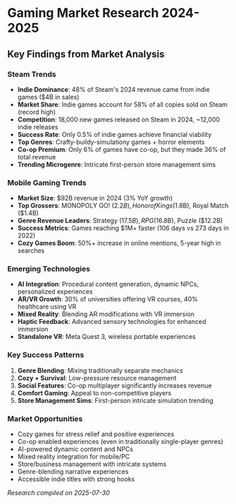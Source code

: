 # Gaming Market Research 2024-2025

## Key Findings from Market Analysis

### Steam Trends
- **Indie Dominance**: 48% of Steam's 2024 revenue came from indie games ($4B in sales)
- **Market Share**: Indie games account for 58% of all copies sold on Steam (record high)
- **Competition**: 18,000 new games released on Steam in 2024, ~12,000 indie releases
- **Success Rate**: Only 0.5% of indie games achieve financial viability
- **Top Genres**: Crafty-buildy-simulationy games + horror elements
- **Co-op Premium**: Only 6% of games have co-op, but they made 36% of total revenue
- **Trending Microgenre**: Intricate first-person store management sims

### Mobile Gaming Trends
- **Market Size**: $92B revenue in 2024 (3% YoY growth)
- **Top Grossers**: MONOPOLY GO! ($2.2B), Honor of Kings ($1.8B), Royal Match ($1.4B)
- **Genre Revenue Leaders**: Strategy ($17.5B), RPG ($16.8B), Puzzle ($12.2B)
- **Success Metrics**: Games reaching $1M+ faster (106 days vs 273 days in 2022)
- **Cozy Games Boom**: 50%+ increase in online mentions, 5-year high in searches

### Emerging Technologies
- **AI Integration**: Procedural content generation, dynamic NPCs, personalized experiences
- **AR/VR Growth**: 30% of universities offering VR courses, 40% healthcare using VR
- **Mixed Reality**: Blending AR modifications with VR immersion
- **Haptic Feedback**: Advanced sensory technologies for enhanced immersion
- **Standalone VR**: Meta Quest 3, wireless portable experiences

### Key Success Patterns
1. **Genre Blending**: Mixing traditionally separate mechanics
2. **Cozy + Survival**: Low-pressure resource management
3. **Social Features**: Co-op multiplayer significantly increases revenue
4. **Comfort Gaming**: Appeal to non-competitive players
5. **Store Management Sims**: First-person intricate simulation trending

### Market Opportunities
- Cozy games for stress relief and positive experiences
- Co-op enabled experiences (even in traditionally single-player genres)
- AI-powered dynamic content and NPCs
- Mixed reality integration for mobile/PC
- Store/business management with intricate systems
- Genre-blending narrative experiences
- Accessible indie titles with strong hooks

*Research compiled on 2025-07-30*